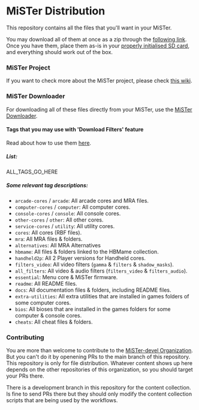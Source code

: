 # MiSTer Distribution

This repository contains all the files that you'll want in your MiSTer.

You may download all of them at once as a zip through the [following link](https://github.com/MiSTer-devel/Distribution_MiSTer/archive/refs/heads/main.zip). Once you have them, place them as-is in your [properly initialised SD card](https://github.com/MiSTer-devel/mr-fusion), and everything should work out of the box.

### MiSTer Project

If you want to check more about the MiSTer project, please check [this wiki](https://github.com/MiSTer-devel/Main_MiSTer/wiki).

### MiSTer Downloader

For downloading all of these files directly from your MiSTer, use the [MiSTer Downloader](https://github.com/MiSTer-devel/Downloader_MiSTer).

#### Tags that you may use with 'Download Filters' feature

Read about how to use them [here](https://github.com/MiSTer-devel/Downloader_MiSTer/blob/main/docs/download-filters.md).

##### List:

ALL_TAGS_GO_HERE

##### Some relevant tag descriptions:

- `arcade-cores` / `arcade`: All arcade cores and MRA files.
- `computer-cores` / `computer`: All computer cores.
- `console-cores` / `console`: All console cores.
- `other-cores` / `other`: All other cores.
- `service-cores` / `utility`: All utility cores.
- `cores`: All cores (RBF files).
- `mra`: All MRA files & folders.
- `alternatives`: All MRA Alternatives
- `hbmame`: All files & folders linked to the HBMame collection.
- `handheld2p`: All 2 Player versions for Handheld cores.
- `filters_video`: All video filters (`gamma` & `filters` & `shadow_masks`).
- `all_filters`: All video & audio filters (`filters_video` & `filters_audio`).
- `essential`: Menu core & MiSTer firmware.
- `readme`: All README files.
- `docs`: All documentation files & folders, including README files.
- `extra-utilities`: All extra utilities that are installed in games folders of some computer cores.
- `bios`: All bioses that are installed in the games folders for some computer & console cores.
- `cheats`: All cheat files & folders.

### Contributing

You are more than welcome to contribute to the [MiSTer-devel Organization](https://github.com/MiSTer-devel). But you can't do it by openening PRs to the main branch of this repository. This repository is only for file distribution. Whatever content shows up here depends on the other repositories of this organization, so you should target your PRs there.

There is a development branch in this repository for the content collection. Is fine to send PRs there but they should only modify the content collection scripts that are being used by the workflows.
